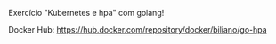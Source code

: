 Exercício "Kubernetes e hpa" com golang!

Docker Hub: https://hub.docker.com/repository/docker/biliano/go-hpa
